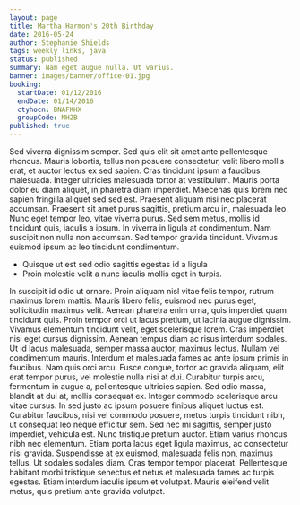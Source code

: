 ```yaml
---
layout: page
title: Martha Harmon's 20th Birthday
date: 2016-05-24
author: Stephanie Shields
tags: weekly links, java
status: published
summary: Nam eget augue nulla. Ut varius.
banner: images/banner/office-01.jpg
booking:
  startDate: 01/12/2016
  endDate: 01/14/2016
  ctyhocn: BNAFKHX
  groupCode: MH2B
published: true
---
```

Sed viverra dignissim semper. Sed quis elit sit amet ante pellentesque rhoncus. Mauris lobortis, tellus non posuere consectetur, velit libero mollis erat, et auctor lectus ex sed sapien. Cras tincidunt ipsum a faucibus malesuada. Integer ultricies malesuada tortor at vestibulum. Mauris porta dolor eu diam aliquet, in pharetra diam imperdiet. Maecenas quis lorem nec sapien fringilla aliquet sed sed est. Praesent aliquam nisi nec placerat accumsan. Praesent sit amet purus sagittis, pretium arcu in, malesuada leo. Nunc eget tempor leo, vitae viverra purus. Sed sem metus, mollis id tincidunt quis, iaculis a ipsum. In viverra in ligula at condimentum. Nam suscipit non nulla non accumsan. Sed tempor gravida tincidunt. Vivamus euismod ipsum ac leo tincidunt condimentum.

* Quisque ut est sed odio sagittis egestas id a ligula
* Proin molestie velit a nunc iaculis mollis eget in turpis.

In suscipit id odio ut ornare. Proin aliquam nisl vitae felis tempor, rutrum maximus lorem mattis. Mauris libero felis, euismod nec purus eget, sollicitudin maximus velit. Aenean pharetra enim urna, quis imperdiet quam tincidunt quis. Proin tempor orci ut lacus pretium, ut lacinia augue dignissim. Vivamus elementum tincidunt velit, eget scelerisque lorem. Cras imperdiet nisi eget cursus dignissim. Aenean tempus diam ac risus interdum sodales. Ut id lacus malesuada, semper massa auctor, maximus lectus. Nullam vel condimentum mauris. Interdum et malesuada fames ac ante ipsum primis in faucibus. Nam quis orci arcu. Fusce congue, tortor ac gravida aliquam, elit erat tempor purus, vel molestie nulla nisi at dui. Curabitur turpis arcu, fermentum in augue a, pellentesque ultricies sapien. Sed odio massa, blandit at dui at, mollis consequat ex.
Integer commodo scelerisque arcu vitae cursus. In sed justo ac ipsum posuere finibus aliquet luctus est. Curabitur faucibus, nisi vel commodo posuere, metus turpis tincidunt nibh, ut consequat leo neque efficitur sem. Sed nec mi sagittis, semper justo imperdiet, vehicula est. Nunc tristique pretium auctor. Etiam varius rhoncus nibh nec elementum. Etiam porta lacus eget ligula maximus, ac consectetur nisi gravida. Suspendisse at ex euismod, malesuada felis non, maximus tellus. Ut sodales sodales diam. Cras tempor tempor placerat. Pellentesque habitant morbi tristique senectus et netus et malesuada fames ac turpis egestas. Etiam interdum iaculis ipsum et volutpat. Mauris eleifend velit metus, quis pretium ante gravida volutpat.
